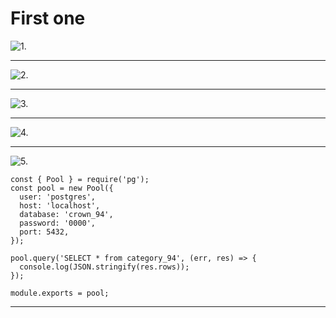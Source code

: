 # First one

![1.](https://i.imgur.com/6OXUoU4.png)

---

![2.](https://i.imgur.com/keqpi1J.jpg)

---

![3.](https://i.imgur.com/69lRB16.png)

---

![4.](https://i.imgur.com/3umkibF.png)

---

![5.](https://i.imgur.com/Av7yREY.png)

```
const { Pool } = require('pg');
const pool = new Pool({
  user: 'postgres',
  host: 'localhost',
  database: 'crown_94',
  password: '0000',
  port: 5432,
});

pool.query('SELECT * from category_94', (err, res) => {
  console.log(JSON.stringify(res.rows));
});

module.exports = pool;
```

---
